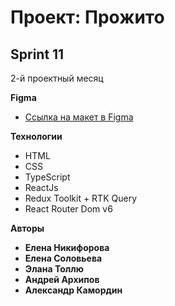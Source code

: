 # Проект: Прожито

## Sprint 11
2-й проектный месяц

**Figma**
* [Ссылка на макет в Figma](https://www.figma.com/file/mN5Q5ksQRNM0ywdFGK1AyU/Прожито_веб%2B_update-19%2F07)

**Технологии**
* HTML
* CSS
* TypeScript
* ReactJs
* Redux Toolkit + RTK Query
* React Router Dom v6

**Авторы**
* **Елена Никифорова**
* **Елена Соловьева**
* **Элана Толлю**
* **Андрей Архипов**
* **Александр Камордин**
